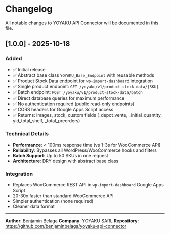 # Changelog

All notable changes to YOYAKU API Connector will be documented in this file.

## [1.0.0] - 2025-10-18

### Added
- ✅ Initial release
- ✅ Abstract base class `YOYAKU_Base_Endpoint` with reusable methods
- ✅ Product Stock Data endpoint for `wp-import-dashboard` integration
- ✅ Single product endpoint: `GET /yoyaku/v1/product-stock-data/{SKU}`
- ✅ Batch endpoint: `POST /yoyaku/v1/product-stock-data/batch`
- ✅ Direct database queries for maximum performance
- ✅ No authentication required (public read-only endpoints)
- ✅ CORS headers for Google Apps Script access
- ✅ Returns: images, stock, custom fields (_depot_vente, _initial_quantity, yid_total_shelf, _total_preorders)

### Technical Details
- **Performance**: < 100ms response time (vs 1-3s for WooCommerce API)
- **Reliability**: Bypasses all WordPress/WooCommerce hooks and filters
- **Batch Support**: Up to 50 SKUs in one request
- **Architecture**: DRY design with abstract base class

### Integration
- Replaces WooCommerce REST API in `wp-import-dashboard` Google Apps Script
- 20-30x faster than standard WooCommerce API
- Simpler authentication (none required)
- Cleaner data format

---

**Author**: Benjamin Belaga
**Company**: YOYAKU SARL
**Repository**: https://github.com/benjaminbelaga/yoyaku-api-connector
